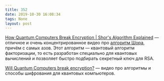 ```yaml
---
title: 352
date: 2019-10-30 16:08:34
tags: None
layout: post
---
```


[How Quantum Computers Break Encryption | Shor's Algorithm Explained](https://youtu.be/lvTqbM5Dq4Q) — отличное и очень концентрированное видео про [алгоритм Шора](https://ru.wikipedia.org/wiki/%D0%90%D0%BB%D0%B3%D0%BE%D1%80%D0%B8%D1%82%D0%BC_%D0%A8%D0%BE%D1%80%D0%B0), причём с самых азов. Этот алгоритм — квантовый алгоритм факторизации, то есть разработан специально для квантовых вычислений и позволяет быстро подбирать секретный ключ для RSA.

[Will Quantum Computers break encryption?](https://youtu.be/6H_9l9N3IXU) — видео про алгоритмы и способы шифрования для квантовых компьютеров.
